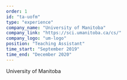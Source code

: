 ```yaml
---
order: 1
id: "ta-uofm"
type: "experience"
company_name: "University of Manitoba"
company_link: "https://sci.umanitoba.ca/cs/"
company_logo: "um-logo"
position: "Teaching Assistant"
time_start: "September 2019"
time_end: "December 2020"
---
```


University of Manitoba
